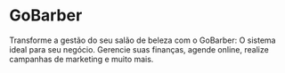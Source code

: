 # GoBarber
Transforme a gestão do seu salão de beleza com o GoBarber: O sistema ideal para seu negócio. Gerencie suas finanças, agende online, realize campanhas de marketing e muito mais.

